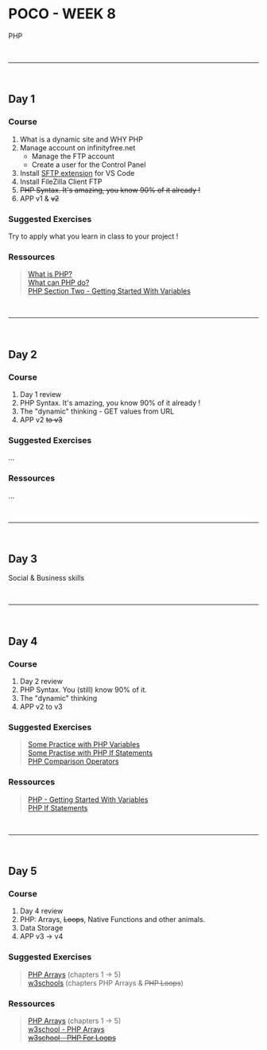 # POCO - WEEK 8
PHP


<br>

---

<br>


## Day 1

### Course
1. What is a dynamic site and WHY PHP
2. Manage account on infinityfree.net
    - Manage the FTP account
    - Create a user for the Control Panel
3. Install [SFTP extension](https://marketplace.visualstudio.com/items?itemName=liximomo.sftp) for VS Code
4. Install FileZilla Client FTP
5. ~~PHP Syntax. It's amazing, you know 90% of it already !~~
6. APP v1 & ~~v2~~


### Suggested Exercises
Try to apply what you learn in class to your project !


### Ressources
 >[What is PHP?](https://www.php.net/manual/en/intro-whatis.php)<br>
  [What can PHP do?](https://www.php.net/manual/en/intro-whatcando.php)<br>
  [PHP Section Two - Getting Started With Variables](https://www.homeandlearn.co.uk/php/php.html)
   

<br>

---

<br>


## Day 2

### Course
1. Day 1 review
2. PHP Syntax. It's amazing, you know 90% of it already !
3. The "dynamic" thinking - GET values from URL
4. APP v2 ~~to v3~~


### Suggested Exercises
...


### Ressources
...

<br>

---

<br>


## Day 3
Social & Business skills


<br>

---

<br>

## Day 4

### Course
1. Day 2 review
2. PHP Syntax. You (still) know 90% of it.
3. The "dynamic" thinking
4. APP v2 to v3


### Suggested Exercises
>[Some Practice with PHP Variables](https://www.homeandlearn.co.uk/php/php2p3.html)<br>
 [Some Practise with PHP If Statements](https://www.homeandlearn.co.uk/php/php3p2.html)<br>
 [PHP Comparison Operators](https://www.homeandlearn.co.uk/php/php3p5.html)<br>


### Ressources
>[PHP - Getting Started With Variables](https://www.homeandlearn.co.uk/php/php.html)<br>
 [PHP If Statements](https://www.homeandlearn.co.uk/php/php3p1.html)


<br>

---

<br>


## Day 5

### Course
1. Day 4 review
2. PHP: Arrays, ~~Loops~~, Native Functions and other animals.
3. Data Storage
4. APP v3 → v4


### Suggested Exercises
>[PHP Arrays](https://www.homeandlearn.co.uk/php/php6p1.html) (chapters 1 → 5)<br>
 [w3schools](https://www.w3schools.com/php/exercise.asp) (chapters PHP Arrays & ~~PHP Loops~~)


### Ressources
>[PHP Arrays](https://www.homeandlearn.co.uk/php/php6p1.html) (chapters 1 → 5)<br>
 [w3school - PHP Arrays](https://www.w3schools.com/php/php_arrays.asp)<br>
 ~~[w3school - PHP For Loops](https://www.w3schools.com/php/php_looping_for.asp)~~